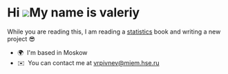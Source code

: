 Hi ![](https://user-images.githubusercontent.com/18350557/176309783-0785949b-9127-417c-8b55-ab5a4333674e.gif)My name is valeriy
===============================================================================================================================

While you are reading this, I am reading a [statistics](https://www.youtube.com/watch?v=BvWefB4NGGI) book and writing a new project 😎

*   🌍  I'm based in Moskow
*   ✉️  You can contact me at [vrpivnev@miem.hse.ru](mailto:vrpivnev@miem.hse.ru)

